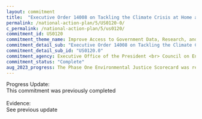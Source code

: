 ```yaml
---
layout: commitment
title:  "Executive Order 14008 on Tackling the Climate Crisis at Home and Abroad, directs the White House Office of Management and Budget, in coordination with the White House Council on Environmental Quality, the U.S. Digital Service, and other relevant agency heads, to publish an annual Environmental Justice Scorecard detailing agency environmental justice performance measures. The White House Environmental Justice Interagency Council (IAC) is also directed to develop performance measures to ensure accountability for work to address current and historic environmental injustice. The Environmental Justice Scorecard was created at the direction of President Biden to assess the Federal Government's progress on advancing environmental justice, to provide transparency for the public, and to increase accountability for Federal agencies."
permalink: /national-action-plan/5/US0120-0/
c_permalink: /national-action-plan/5/us0120/
commitment_id: US0120
commitment_theme_name: Improve Access to Government Data, Research, and Information
commitment_detail_sub: "Executive Order 14008 on Tackling the Climate Crisis at Home and Abroad, directs the White House Office of Management and Budget, in coordination with the White House Council on Environmental Quality, the U.S. Digital Service, and other relevant agency heads, to publish an annual Environmental Justice Scorecard detailing agency environmental justice performance measures. The White House Environmental Justice Interagency Council (IAC) is also directed to develop performance measures to ensure accountability for work to address current and historic environmental injustice. The Environmental Justice Scorecard was created at the direction of President Biden to assess the Federal Government's progress on advancing environmental justice, to provide transparency for the public, and to increase accountability for Federal agencies."
commitment_detail_sub_id: "US0120.0"
commitment_agency: Executive Office of the President <br> Council on Environment Quality
commitment_status: "Complete"
aug_2023_progress: The Phase One Environmental Justice Scorecard was released in April 2023. The Phase One Scorecard  provides a baseline assessment of the Federal Government’s efforts to secure environmental justice. It outlines steps taken, processes implemented, and other actions taken by Federal agencies in 2021 and 2022 to help achieve the Biden-Harris Administration's environmental justice goals. The Phase One Scorecard reports progress in the following areas – advancing the Justice40 Initiative, implementing and enforcing environmental and civil rights law, and embedding environmental justice throughout the Federal Government. The link to the Environmental Justice Scorecard is <a href="https://ejscorecard.geoplatform.gov/scorecard/"></a>
---
```

Progress Update: <br>
This commitment was previously completed
<br>
<br>
Evidence: <br>
See previous update
